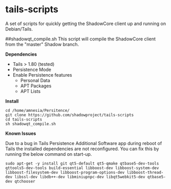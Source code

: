 # tails-scripts

A set of scripts for quickly getting the ShadowCore client up and running on Debian/Tails.

##shadowqt_compile.sh
This script will compile the ShadowCore client from the "master" Shadow branch.

**Dependencies**
* Tails > 1.80 (tested)
* Persistence Mode
* Enable Persistence features
  * Personal Data
  *	APT Packages
  * APT Lists

**Install**
```
cd /home/amnesia/Persitence/
git clone https://github.com/shadowproject/tails-scripts
cd tails-scripts
sh shadowqt_compile.sh
```

**Known Issues** 

Due to a bug in Tails Persistence Additional Software app during reboot of Tails the installed dependencies are not reconfigured.
You can fix this by running the below command on start-up.

`sudo apt-get -y install git qt5-default qt5-qmake qtbase5-dev-tools qttools5-dev-tools build-essential libboost-dev libboost-system-dev libboost-filesystem-dev libboost-program-options-dev libboost-thread-dev libssl-dev libdb++-dev libminiupnpc-dev libqt5webkit5-dev qtbase5-dev qtchooser
`
